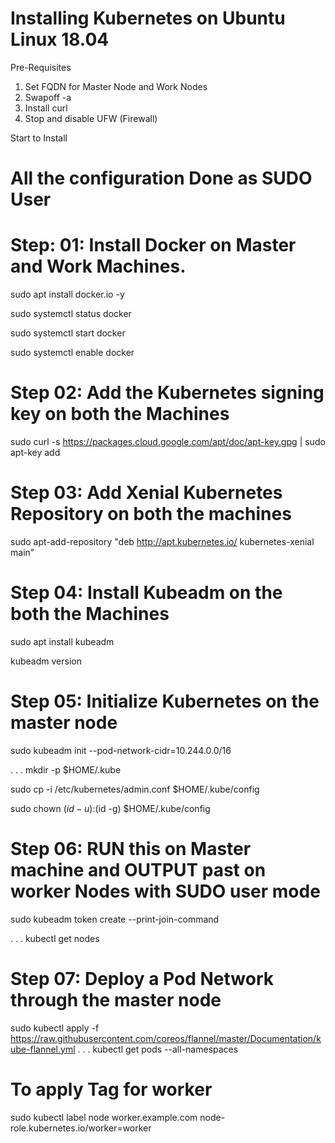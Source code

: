 # Installing Kubernetes on Ubuntu Linux 18.04 

Pre-Requisites 
1. Set FQDN for Master Node and Work Nodes
2. Swapoff -a
3. Install curl
4. Stop and disable UFW (Firewall)


Start to Install 

# All the configuration Done as SUDO User

# Step: 01:  Install Docker on Master and Work Machines.

sudo apt install docker.io -y

sudo systemctl status docker

sudo systemctl start docker

sudo systemctl enable docker

# Step 02: Add the Kubernetes signing key on both the Machines

sudo curl -s https://packages.cloud.google.com/apt/doc/apt-key.gpg | sudo apt-key add

# Step 03: Add Xenial Kubernetes Repository on both the machines

sudo apt-add-repository "deb http://apt.kubernetes.io/ kubernetes-xenial main"

 # Step 04: Install Kubeadm on the both the Machines
 
 sudo apt install kubeadm
 
 kubeadm version
 
 # Step 05: Initialize Kubernetes on the master node
 
 sudo kubeadm init --pod-network-cidr=10.244.0.0/16
 
 .
 .
 .
 mkdir -p $HOME/.kube
 
 sudo cp -i /etc/kubernetes/admin.conf $HOME/.kube/config
 
 sudo chown $(id -u):$(id -g) $HOME/.kube/config
 
 # Step 06: RUN this on Master machine and OUTPUT past on worker Nodes with SUDO user mode
 
 sudo kubeadm token create --print-join-command
 
 .
 .
 .
 kubectl get nodes
 
 # Step 07: Deploy a Pod Network through the master node
 
  sudo kubectl apply -f https://raw.githubusercontent.com/coreos/flannel/master/Documentation/kube-flannel.yml
  .
  .
  .
  kubectl get pods --all-namespaces
  
 # To apply Tag for worker
 sudo kubectl label node worker.example.com node-role.kubernetes.io/worker=worker

